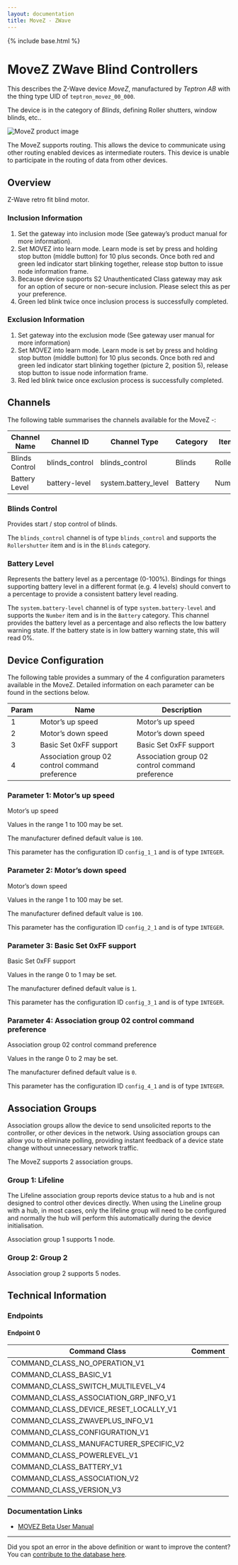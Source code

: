 ```yaml
---
layout: documentation
title: MoveZ - ZWave
---
```


{% include base.html %}

# MoveZ ZWave Blind Controllers
This describes the Z-Wave device *MoveZ*, manufactured by *Teptron AB* with the thing type UID of ```teptron_movez_00_000```.

The device is in the category of *Blinds*, defining Roller shutters, window blinds, etc..

![MoveZ product image](https://opensmarthouse.org/zwavedatabase/1264/image/)


The MoveZ supports routing. This allows the device to communicate using other routing enabled devices as intermediate routers.  This device is unable to participate in the routing of data from other devices.

## Overview

Z-Wave retro fit blind motor.

### Inclusion Information

  1. Set the gateway into inclusion mode (See gateway’s product manual for more information).
  2. Set MOVEZ into learn mode. Learn mode is set by press and holding stop button (middle button) for 10 plus seconds. Once both red and green led indicator start blinking together, release stop button to issue node information frame.
  3. Because device supports S2 Unauthenticated Class gateway may ask for an option of secure or non-secure inclusion. Please select this as per your preference.
  4. Green led blink twice once inclusion process is successfully completed.

### Exclusion Information

  1. Set gateway into the exclusion mode (See gateway user manual for more information)
  2. Set MOVEZ into learn mode. Learn mode is set by press and holding stop button (middle button) for 10 plus seconds. Once both red and green led indicator start blinking together (picture 2, position 5), release stop button to issue node information frame.
  3. Red led blink twice once exclusion process is successfully completed.

## Channels

The following table summarises the channels available for the MoveZ -:

| Channel Name | Channel ID | Channel Type | Category | Item Type |
|--------------|------------|--------------|----------|-----------|
| Blinds Control | blinds_control | blinds_control | Blinds | Rollershutter | 
| Battery Level | battery-level | system.battery_level | Battery | Number |

### Blinds Control
Provides start / stop control of blinds.

The ```blinds_control``` channel is of type ```blinds_control``` and supports the ```Rollershutter``` item and is in the ```Blinds``` category.

### Battery Level
Represents the battery level as a percentage (0-100%). Bindings for things supporting battery level in a different format (e.g. 4 levels) should convert to a percentage to provide a consistent battery level reading.

The ```system.battery-level``` channel is of type ```system.battery-level``` and supports the ```Number``` item and is in the ```Battery``` category.
This channel provides the battery level as a percentage and also reflects the low battery warning state. If the battery state is in low battery warning state, this will read 0%.


## Device Configuration

The following table provides a summary of the 4 configuration parameters available in the MoveZ.
Detailed information on each parameter can be found in the sections below.

| Param | Name  | Description |
|-------|-------|-------------|
| 1 | Motor’s up speed | Motor’s up speed |
| 2 | Motor’s down speed | Motor’s down speed |
| 3 | Basic Set 0xFF support | Basic Set 0xFF support |
| 4 | Association group 02 control command preference | Association group 02 control command preference |

### Parameter 1: Motor’s up speed

Motor’s up speed

Values in the range 1 to 100 may be set.

The manufacturer defined default value is ```100```.

This parameter has the configuration ID ```config_1_1``` and is of type ```INTEGER```.


### Parameter 2: Motor’s down speed

Motor’s down speed

Values in the range 1 to 100 may be set.

The manufacturer defined default value is ```100```.

This parameter has the configuration ID ```config_2_1``` and is of type ```INTEGER```.


### Parameter 3: Basic Set 0xFF support

Basic Set 0xFF support

Values in the range 0 to 1 may be set.

The manufacturer defined default value is ```1```.

This parameter has the configuration ID ```config_3_1``` and is of type ```INTEGER```.


### Parameter 4: Association group 02 control command preference

Association group 02 control command preference

Values in the range 0 to 2 may be set.

The manufacturer defined default value is ```0```.

This parameter has the configuration ID ```config_4_1``` and is of type ```INTEGER```.


## Association Groups

Association groups allow the device to send unsolicited reports to the controller, or other devices in the network. Using association groups can allow you to eliminate polling, providing instant feedback of a device state change without unnecessary network traffic.

The MoveZ supports 2 association groups.

### Group 1: Lifeline

The Lifeline association group reports device status to a hub and is not designed to control other devices directly. When using the Lineline group with a hub, in most cases, only the lifeline group will need to be configured and normally the hub will perform this automatically during the device initialisation.

Association group 1 supports 1 node.

### Group 2: Group 2


Association group 2 supports 5 nodes.

## Technical Information

### Endpoints

#### Endpoint 0

| Command Class | Comment |
|---------------|---------|
| COMMAND_CLASS_NO_OPERATION_V1| |
| COMMAND_CLASS_BASIC_V1| |
| COMMAND_CLASS_SWITCH_MULTILEVEL_V4| |
| COMMAND_CLASS_ASSOCIATION_GRP_INFO_V1| |
| COMMAND_CLASS_DEVICE_RESET_LOCALLY_V1| |
| COMMAND_CLASS_ZWAVEPLUS_INFO_V1| |
| COMMAND_CLASS_CONFIGURATION_V1| |
| COMMAND_CLASS_MANUFACTURER_SPECIFIC_V2| |
| COMMAND_CLASS_POWERLEVEL_V1| |
| COMMAND_CLASS_BATTERY_V1| |
| COMMAND_CLASS_ASSOCIATION_V2| |
| COMMAND_CLASS_VERSION_V3| |

### Documentation Links

* [MOVEZ Beta User Manual](https://opensmarthouse.org/zwavedatabase/1264/MOVEZ-user-manual-draft-v2.pdf)

---

Did you spot an error in the above definition or want to improve the content?
You can [contribute to the database here](https://opensmarthouse.org/zwavedatabase/1264).
